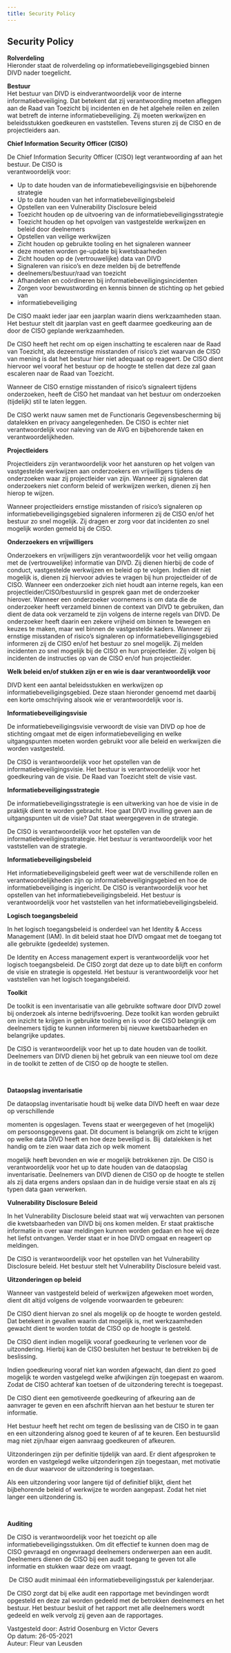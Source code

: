 ```yaml
---
title: Security Policy
---
```

## Security Policy

**Rolverdeling**\
Hieronder staat de rolverdeling op informatiebeveiligingsgebied binnen DIVD nader toegelicht.



**Bestuur**\
Het bestuur van DIVD is eindverantwoordelijk voor de interne informatiebeveiliging. Dat betekent dat zij verantwoording moeten afleggen aan de Raad van Toezicht bij incidenten en de het algehele reilen en zeilen wat betreft de interne informatiebeveiliging. Zij moeten werkwijzen en beleidsstukken goedkeuren en vaststellen. Tevens sturen zij de CISO en de projectleiders aan.



**Chief Information Security Officer (CISO)**

De Chief Information Security Officer (CISO) legt verantwoording af aan het bestuur. De CISO is\
verantwoordelijk voor:

* Up to date houden van de informatiebeveiligingsvisie en bijbehorende strategie
* Up to date houden van het informatiebeveiligingsbeleid
* Opstellen van een Vulnerability Disclosure beleid
* Toezicht houden op de uitvoering van de informatiebeveiligingsstrategie
* Toezicht houden op het opvolgen van vastgestelde werkwijzen en beleid door deelnemers
* Opstellen van veilige werkwijzen
* Zicht houden op gebruikte tooling en het signaleren wanneer
* deze moeten worden ge-update bij kwetsbaarheden
* Zicht houden op de (vertrouwelijke) data van DIVD
* Signaleren van risico’s en deze melden bij de betreffende
* deelnemers/bestuur/raad van toezicht
* Afhandelen en coördineren bij informatiebeveiligingsincidenten
* Zorgen voor bewustwording en kennis binnen de stichting op het gebied van
* informatiebeveiliging

De CISO maakt ieder jaar een jaarplan waarin diens werkzaamheden staan. Het bestuur stelt dit jaarplan vast en geeft daarmee goedkeuring aan de door de CISO geplande werkzaamheden.

De CISO heeft het recht om op eigen inschatting te escaleren naar de Raad van Toezicht, als dezeernstige misstanden of risico’s ziet waarvan de CISO van mening is dat het bestuur hier niet adequaat op reageert. De CISO dient hiervoor wel vooraf het bestuur op de hoogte te stellen dat deze zal gaan escaleren naar de Raad van Toezicht.

Wanneer de CISO ernstige misstanden of risico’s signaleert tijdens onderzoeken, heeft de CISO het mandaat van het bestuur om onderzoeken (tijdelijk) stil te laten leggen.

De CISO werkt nauw samen met de Functionaris Gegevensbescherming bij datalekken en privacy aangelegenheden. De CISO is echter niet verantwoordelijk voor naleving van de AVG en bijbehorende taken en verantwoordelijkheden.



**Projectleiders**

Projectleiders zijn verantwoordelijk voor het aansturen op het volgen van vastgestelde werkwijzen aan onderzoekers en vrijwilligers tijdens de onderzoeken waar zij projectleider van zijn. Wanneer zij signaleren dat onderzoekers niet conform beleid of werkwijzen werken, dienen zij hen hierop te wijzen.

Wanneer projectleiders ernstige misstanden of risico’s signaleren op informatiebeveiligingsgebied signaleren informeren zij de CISO en/of het bestuur zo snel mogelijk. Zij dragen er zorg voor dat incidenten zo snel mogelijk worden gemeld bij de CISO.



**Onderzoekers en vrijwilligers**

Onderzoekers en vrijwilligers zijn verantwoordelijk voor het veilig omgaan met de (vertrouwelijke) informatie van DIVD. Zij dienen hierbij de code of conduct, vastgestelde werkwijzen en beleid op te volgen. Indien dit niet mogelijk is, dienen zij hiervoor advies te vragen bij hun projectleider of de CISO. Wanneer een onderzoeker zich niet houdt aan interne regels, kan een projectleider/CISO/bestuurslid in gesprek gaan met de onderzoeker hierover. Wanneer een onderzoeker voornemens is om data die de onderzoeker heeft verzameld binnen de context van DIVD te gebruiken, dan dient de data ook verzameld te zijn volgens de interne regels van DIVD. De onderzoeker heeft daarin een zekere vrijheid om binnen te bewegen en keuzes te maken, maar wel binnen de vastgestelde kaders. Wanneer zij ernstige misstanden of risico’s signaleren op informatiebeveiligingsgebied informeren zij de CISO en/of het bestuur zo snel mogelijk. Zij melden incidenten zo snel mogelijk bij de CISO en hun projectleider. Zij volgen bij incidenten de instructies op van de CISO en/of hun projectleider.



**Welk beleid en/of stukken zijn er en wie is daar verantwoordelijk voor**

DIVD kent een aantal beleidsstukken en werkwijzen op informatiebeveiligingsgebied. Deze staan hieronder genoemd met daarbij een korte omschrijving alsook wie er verantwoordelijk voor is.



**Informatiebeveiligingsvisie**

De informatiebeveiligingsvisie verwoordt de visie van DIVD op hoe de stichting omgaat met de eigen informatiebeveiliging en welke uitgangspunten moeten worden gebruikt voor alle beleid en werkwijzen die worden vastgesteld.

De CISO is verantwoordelijk voor het opstellen van de informatiebeveiligingsvisie. Het bestuur is verantwoordelijk voor het goedkeuring van de visie. De Raad van Toezicht stelt de visie vast.



**Informatiebeveiligingsstrategie**

De informatiebeveiligingsstrategie is een uitwerking van hoe de visie in de praktijk dient te worden gebracht. Hoe gaat DIVD invulling geven aan de uitgangspunten uit de visie? Dat staat weergegeven in de strategie.

De CISO is verantwoordelijk voor het opstellen van de informatiebeveiligingsstrategie. Het bestuur is verantwoordelijk voor het vaststellen van de strategie.



**Informatiebeveiligingsbeleid**

Het informatiebeveiligingsbeleid geeft weer wat de verschillende rollen en verantwoordelijkheden zijn op informatiebeveiligingsgebied en hoe de informatiebeveiliging is ingericht. De CISO is verantwoordelijk voor het opstellen van het informatiebeveiligingsbeleid. Het bestuur is verantwoordelijk voor het vaststellen van het informatiebeveiligingsbeleid.



**Logisch toegangsbeleid**

In het logisch toegangsbeleid is onderdeel van het Identity & Access Management (IAM). In dit beleid staat hoe DIVD omgaat met de toegang tot alle gebruikte (gedeelde) systemen.

De Identity en Access management expert is verantwoordelijk voor het logisch toegangsbeleid. De CISO zorgt dat deze up to date blijft en conform de visie en strategie is opgesteld. Het bestuur is verantwoordelijk voor het vaststellen van het logisch toegangsbeleid.



**Toolkit**

De toolkit is een inventarisatie van alle gebruikte software door DIVD zowel bij onderzoek als interne bedrijfsvoering. Deze toolkit kan worden gebruikt om inzicht te krijgen in gebruikte tooling en is voor de CISO belangrijk om deelnemers tijdig te kunnen informeren bij nieuwe kwetsbaarheden en belangrijke updates.

De CISO is verantwoordelijk voor het up to date houden van de toolkit. Deelnemers van DIVD dienen bij het gebruik van een nieuwe tool om deze in de toolkit te zetten of de CISO op de hoogte te stellen.

 

**Dataopslag inventarisatie**

De dataopslag inventarisatie houdt bij welke data DIVD heeft en waar deze op verschillende

momenten is opgeslagen. Tevens staat er weergegeven of het (mogelijk) om persoonsgegevens gaat. Dit document is belangrijk om zicht te krijgen op welke data DIVD heeft en hoe deze beveiligd is. Bij  datalekken is het handig om te zien waar data zich op welk moment

mogelijk heeft bevonden en wie er mogelijk betrokkenen zijn. De CISO is verantwoordelijk voor het up to date houden van de dataopslag inventarisatie. Deelnemers van DIVD dienen de CISO op de hoogte te stellen als zij data ergens anders opslaan dan in de huidige versie staat en als zij typen data gaan verwerken.



**Vulnerability Disclosure Beleid**

In het Vulnerability Disclosure beleid staat wat wij verwachten van personen die kwetsbaarheden van DIVD bij ons komen melden. Er staat praktische informatie in over waar meldingen kunnen worden gedaan en hoe wij deze het liefst ontvangen. Verder staat er in hoe DIVD omgaat en reageert op meldingen.

De CISO is verantwoordelijk voor het opstellen van het Vulnerability Disclosure beleid. Het bestuur stelt het Vulnerability Disclosure beleid vast.



**Uitzonderingen op beleid**

Wanneer van vastgesteld beleid of werkwijzen afgeweken moet worden, dient dit altijd volgens de volgende voorwaarden te gebeuren:

De CISO dient hiervan zo snel als mogelijk op de hoogte te worden gesteld. Dat betekent in gevallen waarin dat mogelijk is, met werkzaamheden gewacht dient te worden totdat de CISO op de hoogte is gesteld.

De CISO dient indien mogelijk vooraf goedkeuring te verlenen voor de uitzondering. Hierbij kan de CISO besluiten het bestuur te betrekken bij de beslissing.

Indien goedkeuring vooraf niet kan worden afgewacht, dan dient zo goed mogelijk te worden vastgelegd welke afwijkingen zijn toegepast en waarom. Zodat de CISO achteraf kan toetsen of de uitzondering terecht is toegepast.

De CISO dient een gemotiveerde goedkeuring of afkeuring aan de aanvrager te geven en een afschrift hiervan aan het bestuur te sturen ter informatie.

Het bestuur heeft het recht om tegen de beslissing van de CISO in te gaan en een uitzondering alsnog goed te keuren of af te keuren. Een bestuurslid mag niet zijn/haar eigen aanvraag goedkeuren of afkeuren.

Uitzonderingen zijn per definitie tijdelijk van aard. Er dient afgesproken te worden en vastgelegd welke uitzonderingen zijn toegestaan, met motivatie en de duur waarvoor de uitzondering is toegestaan.

Als een uitzondering voor langere tijd of definitief blijkt, dient het bijbehorende beleid of werkwijze te worden aangepast. Zodat het niet langer een uitzondering is.

  

**Auditing**

De CISO is verantwoordelijk voor het toezicht op alle informatiebeveiligingsstukken. Om dit effectief te kunnen doen mag de CISO gevraagd en ongevraagd deelnemers onderwerpen aan een audit. Deelnemers dienen de CISO bij een audit toegang te geven tot alle informatie en stukken waar deze om vraagt.

 De CISO audit minimaal één informatiebeveiligingsstuk per kalenderjaar.

De CISO zorgt dat bij elke audit een rapportage met bevindingen wordt opgesteld en deze zal worden gedeeld met de betrokken deelnemers en het bestuur. Het bestuur besluit of het rapport met alle deelnemers wordt gedeeld en welk vervolg zij geven aan de rapportages.



V﻿astgesteld door: Astrid Oosenburg en Victor Gevers\
O﻿p datum: 26-05-2021\
Auteur: Fleur van Leusden